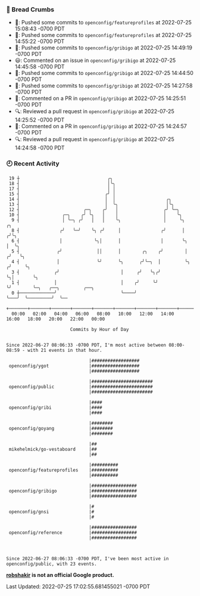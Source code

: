 ### 🍞 Bread Crumbs

 * 🚢: Pushed some commits to `openconfig/featureprofiles` at 2022-07-25 15:08:43 -0700 PDT
 * 🚢: Pushed some commits to `openconfig/featureprofiles` at 2022-07-25 14:55:22 -0700 PDT
 * 🚢: Pushed some commits to `openconfig/gribigo` at 2022-07-25 14:49:19 -0700 PDT
 * 😃: Commented on an issue in `openconfig/gribigo` at 2022-07-25 14:45:58 -0700 PDT
 * 🚢: Pushed some commits to `openconfig/gribigo` at 2022-07-25 14:44:50 -0700 PDT
 * 🚢: Pushed some commits to `openconfig/gribigo` at 2022-07-25 14:27:58 -0700 PDT
 * 💬: Commented on a PR in  `openconfig/gribigo` at 2022-07-25 14:25:51 -0700 PDT
 * 🔍: Reviewed a pull request in  `openconfig/gribigo` at 2022-07-25 14:25:52 -0700 PDT
 * 💬: Commented on a PR in  `openconfig/gribigo` at 2022-07-25 14:24:57 -0700 PDT
 * 🔍: Reviewed a pull request in  `openconfig/gribigo` at 2022-07-25 14:24:58 -0700 PDT

### 🕘 Recent Activity
```
 19 ┼                                 ╭╮
 18 ┤                                 │╰╮
 17 ┤                                 │ │
 15 ┤                                ╭╯ │
 14 ┤                                │  │                   ╭╮
 13 ┤                                │  ╰╮                  │╰╮
 12 ┤                        ╭─╮    ╭╯   │                 ╭╯ ╰─╮
 10 ┤                ╭─╮    ╭╯ ╰╮   │    │                 │    ╰╮
  9 ┤                │ ╰─╮ ╭╯   │   │    ╰╮                │     ╰╮      ╭╮
  8 ┤               ╭╯   ╰─╯    ╰╮ ╭╯     │               ╭╯      │     ╭╯╰╮
  6 ┤               │            ╰╮│      │               │       ╰╮    │  ╰╮
  5 ┤              ╭╯             ││      │        ╭╮    ╭╯        │   ╭╯   ╰╮
  4 ┤              │              ╰╯      ╰╮      ╭╯╰─╮  │         ╰╮ ╭╯     ╰╮
  3 ┤             ╭╯                       │     ╭╯   ╰╮╭╯          ╰╮│       ╰╮
  1 ┤             │                        │    ╭╯     ╰╯            ╰╯        ╰─╮   ╭──╮         ╭──╮
  0 ┼─────────────╯                        ╰────╯                                ╰───╯  ╰─────────╯  ╰──
    +───────+───────+───────+───────+───────+───────+───────+───────+───────+───────+───────+───────+────
  00:00   02:00   04:00   06:00   08:00   10:00   12:00   14:00   16:00   18:00   20:00   22:00   00:00   

						Commits by Hour of Day


Since 2022-06-27 08:06:33 -0700 PDT, I'm most active between 08:00-08:59 - with 21 events in that hour.

```



```
                               |##################
 openconfig/ygot               |##################
                               |##################

                               |#######################
 openconfig/public             |#######################
                               |#######################

                               |####
 openconfig/gribi              |####
                               |####

                               |########
 openconfig/goyang             |########
                               |########

                               |##
 mikehelmick/go-vestaboard     |##
                               |##

                               |##########
 openconfig/featureprofiles    |##########
                               |##########

                               |#################
 openconfig/gribigo            |#################
                               |#################

                               |#
 openconfig/gnsi               |#
                               |#

                               |#################
 openconfig/reference          |#################
                               |#################



Since 2022-06-27 08:06:33 -0700 PDT, I've been most active in openconfig/public, with 23 events.

```
**[robshakir](mailto:robjs@google.com) is not an official Google product.**  


Last Updated: 2022-07-25 17:02:55.681455021 -0700 PDT
